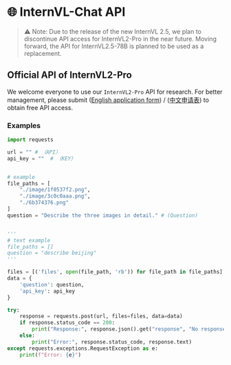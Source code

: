 # 🌐 InternVL-Chat API

> ⚠️ Note: Due to the release of the new InternVL 2.5, we plan to discontinue API access for InternVL2-Pro in the near future. Moving forward, the API for InternVL2.5-78B is planned to be used as a replacement.

## Official API of InternVL2-Pro

We welcome everyone to use our `InternVL2-Pro` API for research. For better management, please submit ([English application form](https://forms.gle/NHgnutLiiv4j2vg36)) / ([中文申请表](https://wj.qq.com/s2/14910502/25a4/)) to obtain free API access.

### Examples

```python
import requests

url = "" # （API）
api_key = ""  # （KEY）


# example
file_paths = [
    "./image/1f0537f2.png",
    "./image/3c0c0aaa.png",
    "./6b374376.png"
]
question = "Describe the three images in detail." # (Question)


'''
# text example
file_paths = []
question = "describe beijing"
'''

files = [('files', open(file_path, 'rb')) for file_path in file_paths]
data = {
    'question': question,
    'api_key': api_key
}

try:
    response = requests.post(url, files=files, data=data)
    if response.status_code == 200:
        print("Response:", response.json().get("response", "No response key found in the JSON."))
    else:
        print("Error:", response.status_code, response.text)
except requests.exceptions.RequestException as e:
    print(f"Error: {e}")
```

<br>
<br>
